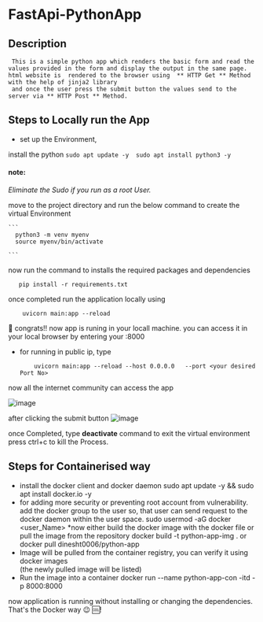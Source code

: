 # FastApi-PythonApp

## Description
     This is a simple python app which renders the basic form and read the values provided in the form and display the output in the same page. html website is  rendered to the browser using  ** HTTP Get ** Method with the help of jinja2 library
     and once the user press the submit button the values send to the server via ** HTTP Post ** Method.

## Steps to Locally run the App
* set up the Environment,

 install the python 
    ```
       sudo apt update -y 
       sudo apt install python3 -y
    ```
  #### note:
   _Eliminate the Sudo if you run as a root User._

 move to the project directory and run the below command to create the virtual Environment

    ``` 
      python3 -m venv myenv
      source myenv/bin/activate
        
    ```
now run the command to installs the required packages and dependencies
   ```
      pip install -r requirements.txt
   ```     

once completed run the application locally using 
   ```
       uvicorn main:app --reload
   ```
🥳 congrats!! now app is runing in your locall machine. you can access it in your local browser by entering your <private IP>:8000 

 * for running in public ip, type
    ```
        uvicorn main:app --reload --host 0.0.0.0   --port <your desired Port No>
    ```
    
  now all the internet community can access the app

  <a> ![image](https://github.com/user-attachments/assets/8fdca46b-c403-48a7-ac33-4e2ab07bc491) </a>
  
  after clicking the submit button
   <a> ![image](https://github.com/user-attachments/assets/a19590ed-945f-4bbb-8aba-42b3a705ef4a)  </a>

   once Completed, type **deactivate** command to exit the virtual environment
   press  ctrl+c to kill the Process.

## Steps for Containerised way
 * install the docker client and docker daemon
           sudo apt update -y  && sudo apt install docker.io -y
 * for adding more security or preventing root account from vulnerability. add the docker group to the user so, that user can send request to the docker daemon within the user space.
           sudo usermod -aG docker <user_Name>
 *now either build the docker image with the docker file or pull the image from the repository
           docker build -t python-app-img .
    or <br>
           docker pull dinesht0006/python-app
 * Image will be pulled from the container registry, you can verify it using
           docker images <br>
     (the newly pulled image will be listed)
 * Run  the image into a container
            docker run --name python-app-con -itd -p 8000:8000

now application is running without installing or changing the dependencies. That's the Docker way 😉 🆒!

